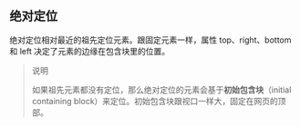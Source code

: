 ## 绝对定位

绝对定位相对最近的祖先定位元素。跟固定元素一样，属性 top、right、bottom 和 left 决定了元素的边缘在包含块里的位置。

> 说明
>
> 如果祖先元素都没有定位，那么绝对定位的元素会基于**初始包含块**（initial containing block）来定位。初始包含块跟视口一样大，固定在网页的顶部。
